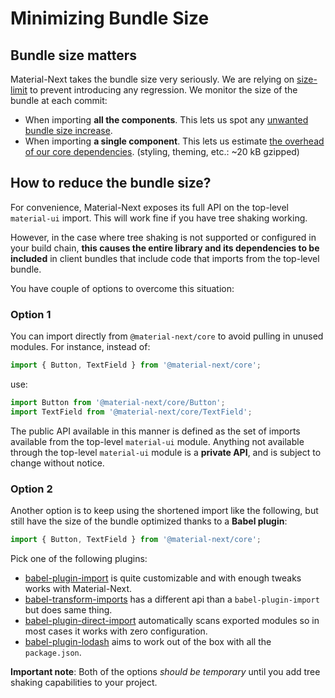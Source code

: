# Minimizing Bundle Size

## Bundle size matters

Material-Next takes the bundle size very seriously.
We are relying on [size-limit](https://github.com/ai/size-limit) to prevent introducing any regression.
We monitor the size of the bundle at each commit:
- When importing **all the components**. This lets us spot any [unwanted bundle size increase](https://github.com/material-next/material-next/tree/master/.size-limit#L4).
- When importing **a single component**. This lets us estimate [the overhead of our core dependencies](https://github.com/material-next/material-next/tree/master/.size-limit#L8). (styling, theming, etc.: ~20 kB gzipped)

## How to reduce the bundle size?

For convenience, Material-Next exposes its full API on the top-level `material-ui` import.
This will work fine if you have tree shaking working.

However, in the case where tree shaking is not supported or configured in your build chain, **this causes the entire library and its dependencies to be included** in client bundles that include code that imports from the top-level bundle.

You have couple of options to overcome this situation:

### Option 1

You can import directly from `@material-next/core` to avoid pulling in unused modules. For instance, instead of:

```js
import { Button, TextField } from '@material-next/core';
```

use:

```js
import Button from '@material-next/core/Button';
import TextField from '@material-next/core/TextField';
```

The public API available in this manner is defined as the set of imports available from the top-level `material-ui` module. Anything not available through the top-level `material-ui` module is a **private API**, and is subject to change without notice.

### Option 2

Another option is to keep using the shortened import like the following, but still have the size of the bundle optimized thanks to a **Babel plugin**:

```js
import { Button, TextField } from '@material-next/core';
```

Pick one of the following plugins:

- [babel-plugin-import](https://github.com/ant-design/babel-plugin-import) is quite customizable and with enough tweaks works with Material-Next.
- [babel-transform-imports](https://bitbucket.org/amctheatres/babel-transform-imports) has a different api than a `babel-plugin-import` but does same thing.
- [babel-plugin-direct-import](https://github.com/umidbekkarimov/babel-plugin-direct-import) automatically scans exported modules so in most cases it works with zero configuration.
- [babel-plugin-lodash](https://github.com/lodash/babel-plugin-lodash) aims to work out of the box with all the `package.json`.

**Important note**: Both of the options *should be temporary* until you add tree shaking capabilities to your project.

